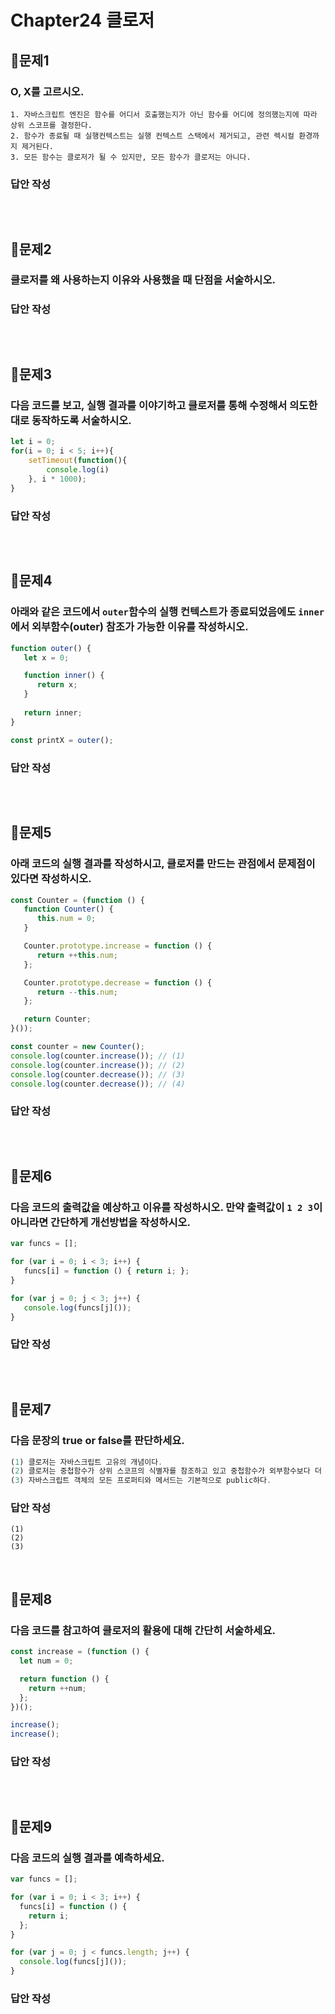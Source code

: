 # Chapter24 클로저
## 📌문제1
### O, X를 고르시오.
```
1. 자바스크립트 엔진은 함수를 어디서 호출했는지가 아닌 함수를 어디에 정의했는지에 따라 상위 스코프를 결정한다. 
2. 함수가 종료될 때 실행컨텍스트는 실행 컨텍스트 스택에서 제거되고, 관련 렉시컬 환경까지 제거된다. 
3. 모든 함수는 클로저가 될 수 있지만, 모든 함수가 클로저는 아니다.
```
### 답안 작성
```
```

<br>

## 📌문제2
### 클로저를 왜 사용하는지 이유와 사용했을 때 단점을 서술하시오.

### 답안 작성
```
```

<br>

## 📌문제3
### 다음 코드를 보고, 실행 결과를 이야기하고 클로저를 통해 수정해서 의도한 대로 동작하도록 서술하시오.

```js
let i = 0;
for(i = 0; i < 5; i++){
	setTimeout(function(){ 
		console.log(i)
	}, i * 1000);
}
```

### 답안 작성
```
```

<br>

## 📌문제4
### 아래와 같은 코드에서 `outer`함수의 실행 컨텍스트가 종료되었음에도 `inner`에서 외부함수(outer) 참조가 가능한 이유를 작성하시오.
```js
function outer() {
   let x = 0;

   function inner() {
      return x;
   }
   
   return inner;
}

const printX = outer();
```
### 답안 작성
```
```

<br>

## 📌문제5
### 아래 코드의 실행 결과를 작성하시고, 클로저를 만드는 관점에서 문제점이 있다면 작성하시오.
```js
const Counter = (function () {
   function Counter() {
      this.num = 0;
   }

   Counter.prototype.increase = function () {
      return ++this.num;
   };

   Counter.prototype.decrease = function () {
      return --this.num;
   };

   return Counter;
}());

const counter = new Counter();
console.log(counter.increase()); // (1)
console.log(counter.increase()); // (2)
console.log(counter.decrease()); // (3)
console.log(counter.decrease()); // (4)
```
### 답안 작성
```
```

<br>

## 📌문제6
### 다음 코드의 출력값을 예상하고 이유를 작성하시오. 만약 출력값이 `1 2 3`이 아니라면 간단하게 개선방법을 작성하시오.
```js
var funcs = [];

for (var i = 0; i < 3; i++) {
   funcs[i] = function () { return i; };
}

for (var j = 0; j < 3; j++) {
   console.log(funcs[j]());
}
```
### 답안 작성
```
```

<br>

## **📌문제7**

### 다음 문장의 true or false를 판단하세요.

```jsx
(1) 클로저는 자바스크립트 고유의 개념이다.
(2) 클로저는 중첩함수가 상위 스코프의 식별자를 참조하고 있고 중첩함수가 외부함수보다 더 오래 유지되는 경우에 한정하는 것이 일반적이다.
(3) 자바스크립트 객체의 모든 프로퍼티와 메서드는 기본적으로 public하다.
```

### **답안 작성**
```
(1)
(2)
(3)
```

<br>

## **📌문제8**

### 다음 코드를 참고하여 클로저의 활용에 대해 간단히 서술하세요.

```jsx
const increase = (function () {
  let num = 0;

  return function () {
    return ++num;
  };
})();

increase();
increase();
```

### **답안 작성**

```
```

<br>

## **📌문제9**

### 다음 코드의 실행 결과를 예측하세요.

```jsx
var funcs = [];

for (var i = 0; i < 3; i++) {
  funcs[i] = function () {
    return i;
  };
}

for (var j = 0; j < funcs.length; j++) {
  console.log(funcs[j]());
}
```

### **답안 작성**

```
```

<br>
